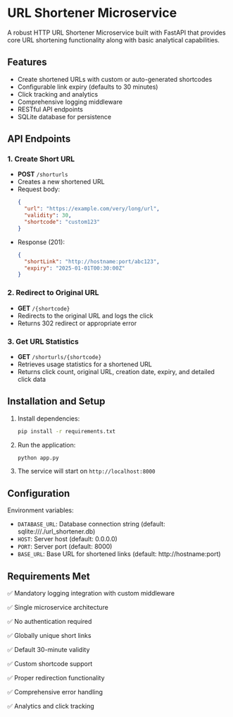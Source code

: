 # URL Shortener Microservice

A robust HTTP URL Shortener Microservice built with FastAPI that provides core URL shortening functionality along with basic analytical capabilities.

## Features

- Create shortened URLs with custom or auto-generated shortcodes
- Configurable link expiry (defaults to 30 minutes)
- Click tracking and analytics
- Comprehensive logging middleware
- RESTful API endpoints
- SQLite database for persistence

## API Endpoints

### 1. Create Short URL
- **POST** `/shorturls`
- Creates a new shortened URL
- Request body:
  ```json
  {
    "url": "https://example.com/very/long/url",
    "validity": 30,
    "shortcode": "custom123"
  }
  ```
- Response (201):
  ```json
  {
    "shortLink": "http://hostname:port/abc123",
    "expiry": "2025-01-01T00:30:00Z"
  }
  ```

### 2. Redirect to Original URL
- **GET** `/{shortcode}`
- Redirects to the original URL and logs the click
- Returns 302 redirect or appropriate error

### 3. Get URL Statistics
- **GET** `/shorturls/{shortcode}`
- Retrieves usage statistics for a shortened URL
- Returns click count, original URL, creation date, expiry, and detailed click data

## Installation and Setup

1. Install dependencies:
   ```bash
   pip install -r requirements.txt
   ```

2. Run the application:
   ```bash
   python app.py
   ```

3. The service will start on `http://localhost:8000`

## Configuration

Environment variables:
- `DATABASE_URL`: Database connection string (default: sqlite:///./url_shortener.db)
- `HOST`: Server host (default: 0.0.0.0)
- `PORT`: Server port (default: 8000)
- `BASE_URL`: Base URL for shortened links (default: http://hostname:port)

## Requirements Met

✅ Mandatory logging integration with custom middleware

✅ Single microservice architecture

✅ No authentication required

✅ Globally unique short links

✅ Default 30-minute validity

✅ Custom shortcode support

✅ Proper redirection functionality

✅ Comprehensive error handling

✅ Analytics and click tracking
